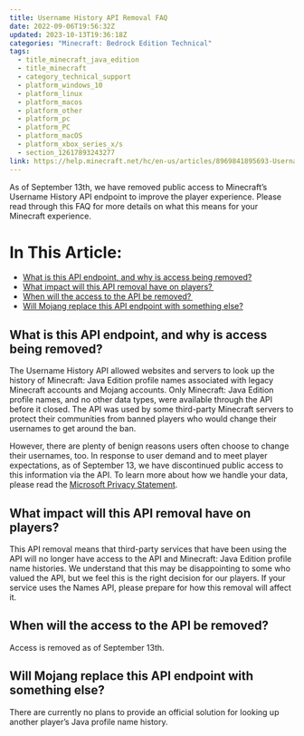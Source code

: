 ```yaml
---
title: Username History API Removal FAQ 
date: 2022-09-06T19:56:32Z
updated: 2023-10-13T19:36:18Z
categories: "Minecraft: Bedrock Edition Technical"
tags:
  - title_minecraft_java_edition
  - title_minecraft
  - category_technical_support
  - platform_windows_10
  - platform_linux
  - platform_macos
  - platform_other
  - platform_pc
  - platform_PC
  - platform_macOS
  - platform_xbox_series_x/s
  - section_12617893243277
link: https://help.minecraft.net/hc/en-us/articles/8969841895693-Username-History-API-Removal-FAQ-
---
```


As of September 13th, we have removed public access to Minecraft’s Username History API endpoint to improve the player experience. Please read through this FAQ for more details on what this means for your Minecraft experience.

# In This Article:

- [What is this API endpoint, and why is access being removed?](#h_01GCA5XKCKPK57HZXJ8KNHB2ZZ)
- [What impact will this API removal have on players? ](#h_01GCA5XRM74K771M9BC0R54N13)
- [When will the access to the API be removed? ](#h_01GCA5XY5R1495E1T1KX3ATCBZ)
- [Will Mojang replace this API endpoint with something else?](#h_01GCA5Y50RH691S208WQ1W5D36)

## What is this API endpoint, and why is access being removed?

The Username History API allowed websites and servers to look up the history of Minecraft: Java Edition profile names associated with legacy Minecraft accounts and Mojang accounts. Only Minecraft: Java Edition profile names, and no other data types, were available through the API before it closed. The API was used by some third-party Minecraft servers to protect their communities from banned players who would change their usernames to get around the ban.

However, there are plenty of benign reasons users often choose to change their usernames, too. In response to user demand and to meet player expectations, as of September 13, we have discontinued public access to this information via the API. To learn more about how we handle your data, please read the [Microsoft Privacy Statement](https://go.microsoft.com/fwlink/?LinkId=521839). 

## What impact will this API removal have on players?  

This API removal means that third-party services that have been using the API will no longer have access to the API and Minecraft: Java Edition profile name histories. We understand that this may be disappointing to some who valued the API, but we feel this is the right decision for our players. If your service uses the Names API, please prepare for how this removal will affect it.

## When will the access to the API be removed? 

Access is removed as of September 13th.

## Will Mojang replace this API endpoint with something else?

There are currently no plans to provide an official solution for looking up another player’s Java profile name history.

